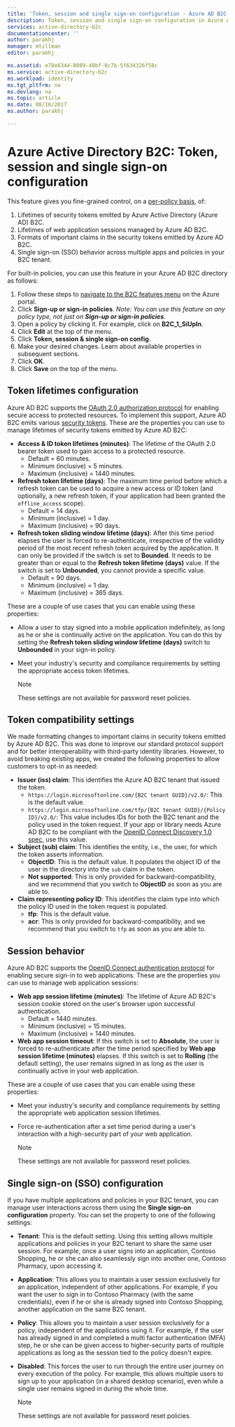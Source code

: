 ```yaml
---
title: 'Token, session and single sign-on configuration - Azure AD B2C | Microsoft Docs'
description: Token, session and single sign-on configuration in Azure Active Directory B2C
services: active-directory-b2c
documentationcenter: ''
author: parakhj
manager: mtillman
editor: parakhj

ms.assetid: e78e6344-0089-49bf-8c7b-5f634326f58c
ms.service: active-directory-b2c
ms.workload: identity
ms.tgt_pltfrm: na
ms.devlang: na
ms.topic: article
ms.date: 08/16/2017
ms.author: parakhj

---
```

# Azure Active Directory B2C: Token, session and single sign-on configuration

This feature gives you fine-grained control, on a [per-policy basis](active-directory-b2c-reference-policies.md), of:

1. Lifetimes of security tokens emitted by Azure Active Directory (Azure AD) B2C.
2. Lifetimes of web application sessions managed by Azure AD B2C.
3. Formats of important claims in the security tokens emitted by Azure AD B2C.
4. Single sign-on (SSO) behavior across multiple apps and policies in your B2C tenant.

For built-in policies, you can use this feature in your Azure AD B2C directory as follows:

1. Follow these steps to [navigate to the B2C features menu](active-directory-b2c-app-registration.md#navigate-to-b2c-settings) on the Azure portal.
2. Click **Sign-up or sign-in policies**. *Note: You can use this feature on any policy type, not just on **Sign-up or sign-in policies***.
3. Open a policy by clicking it. For example, click on **B2C_1_SiUpIn**.
4. Click **Edit** at the top of the menu.
5. Click **Token, session & single sign-on config**.
6. Make your desired changes. Learn about available properties in subsequent sections.
7. Click **OK**.
8. Click **Save** on the top of the menu.

## Token lifetimes configuration

Azure AD B2C supports the [OAuth 2.0 authorization protocol](active-directory-b2c-reference-protocols.md) for enabling secure access to protected resources. To implement this support, Azure AD B2C emits various [security tokens](active-directory-b2c-reference-tokens.md). These are the properties you can use to manage lifetimes of security tokens emitted by Azure AD B2C:

* **Access & ID token lifetimes (minutes)**: The lifetime of the OAuth 2.0 bearer token used to gain access to a protected resource.
  * Default = 60 minutes.
  * Minimum (inclusive) = 5 minutes.
  * Maximum (inclusive) = 1440 minutes.
* **Refresh token lifetime (days)**: The maximum time period before which a refresh token can be used to acquire a new access or ID token (and optionally, a new refresh token, if your application had been granted the `offline_access` scope).
  * Default = 14 days.
  * Minimum (inclusive) = 1 day.
  * Maximum (inclusive) = 90 days.
* **Refresh token sliding window lifetime (days)**: After this time period elapses the user is forced to re-authenticate, irrespective of the validity period of the most recent refresh token acquired by the application. It can only be provided if the switch is set to **Bounded**. It needs to be greater than or equal to the **Refresh token lifetime (days)** value. If the switch is set to **Unbounded**, you cannot provide a specific value.
  * Default = 90 days.
  * Minimum (inclusive) = 1 day.
  * Maximum (inclusive) = 365 days.

These are a couple of use cases that you can enable using these properties:

* Allow a user to stay signed into a mobile application indefinitely, as long as he or she is continually active on the application. You can do this by setting the **Refresh token sliding window lifetime (days)** switch to **Unbounded** in your sign-in policy.
* Meet your industry's security and compliance requirements by setting the appropriate access token lifetimes.

    > [!NOTE]
    > These settings are not available for password reset policies.
    > 
    > 

## Token compatibility settings

We made formatting changes to important claims in security tokens emitted by Azure AD B2C. This was done to improve our standard protocol support and for better interoperability with third-party identity libraries. However, to avoid breaking existing apps, we created the following properties to allow customers to opt-in as needed:

* **Issuer (iss) claim**: This identifies the Azure AD B2C tenant that issued the token.
  * `https://login.microsoftonline.com/{B2C tenant GUID}/v2.0/`: This is the default value.
  * `https://login.microsoftonline.com/tfp/{B2C tenant GUID}/{Policy ID}/v2.0/`: This value includes IDs for both the B2C tenant and the policy used in the token request. If your app or library needs Azure AD B2C to be compliant with the [OpenID Connect Discovery 1.0 spec](http://openid.net/specs/openid-connect-discovery-1_0.html), use this value.
* **Subject (sub) claim**: This identifies the entity, i.e., the user, for which the token asserts information.
  * **ObjectID**: This is the default value. It populates the object ID of the user in the directory into the `sub` claim in the token.
  * **Not supported**: This is only provided for backward-compatibility, and we recommend that you switch to **ObjectID** as soon as you are able to.
* **Claim representing policy ID**: This identifies the claim type into which the policy ID used in the token request is populated.
  * **tfp**: This is the default value.
  * **acr**: This is only provided for backward-compatibility, and we recommend that you switch to `tfp` as soon as you are able to.

## Session behavior

Azure AD B2C supports the [OpenID Connect authentication protocol](active-directory-b2c-reference-oidc.md) for enabling secure sign-in to web applications. These are the properties you can use to manage web application sessions:

* **Web app session lifetime (minutes)**: The lifetime of Azure AD B2C's session cookie stored on the user's browser upon successful authentication.
  * Default = 1440 minutes.
  * Minimum (inclusive) = 15 minutes.
  * Maximum (inclusive) = 1440 minutes.
* **Web app session timeout**: If this switch is set to **Absolute**, the user is forced to re-authenticate after the time period specified by **Web app session lifetime (minutes)** elapses. If this switch is set to **Rolling** (the default setting), the user remains signed in as long as the user is continually active in your web application.

These are a couple of use cases that you can enable using these properties:

* Meet your industry's security and compliance requirements by setting the appropriate web application session lifetimes.
* Force re-authentication after a set time period during a user's interaction with a high-security part of your web application. 

    > [!NOTE]
    > These settings are not available for password reset policies.
    > 
    > 

## Single sign-on (SSO) configuration
If you have multiple applications and policies in your B2C tenant, you can manage user interactions across them using the **Single sign-on configuration** property. You can set the property to one of the following settings:

* **Tenant**: This is the default setting. Using this setting allows multiple applications and policies in your B2C tenant to share the same user session. For example, once a user signs into an application, Contoso Shopping, he or she can also seamlessly sign into another one, Contoso Pharmacy, upon accessing it.
* **Application**: This allows you to maintain a user session exclusively for an application, independent of other applications. For example, if you want the user to sign in to Contoso Pharmacy (with the same credentials), even if he or she is already signed into Contoso Shopping, another application on the same B2C tenant. 
* **Policy**: This allows you to maintain a user session exclusively for a policy, independent of the applications using it. For example, if the user has already signed in and completed a multi factor authentication (MFA) step, he or she can be given access to higher-security parts of multiple applications as long as the session tied to the policy doesn't expire.
* **Disabled**: This forces the user to run through the entire user journey on every execution of the policy. For example, this allows multiple users to sign up to your application (in a shared desktop scenario), even while a single user remains signed in during the whole time.

    > [!NOTE]
    > These settings are not available for password reset policies.
    > 
    > 

